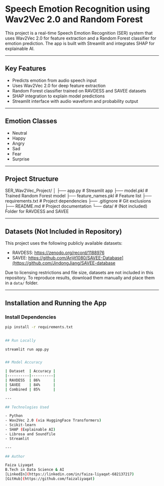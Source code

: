 # Speech Emotion Recognition using Wav2Vec 2.0 and Random Forest

This project is a real-time Speech Emotion Recognition (SER) system that uses Wav2Vec 2.0 for feature extraction and a Random Forest classifier for emotion prediction. The app is built with Streamlit and integrates SHAP for explainable AI.

---

## Key Features

- Predicts emotion from audio speech input
- Uses Wav2Vec 2.0 for deep feature extraction
- Random Forest classifier trained on RAVDESS and SAVEE datasets
- SHAP integration to explain model predictions
- Streamlit interface with audio waveform and probability output

---

## Emotion Classes

- Neutral  
- Happy  
- Angry  
- Sad  
- Fear  
- Surprise

---

## Project Structure

SER_Wav2Vec_Project/
│
├── app.py # Streamlit app
├── model.pkl # Trained Random Forest model
├── feature_names.pkl # Feature list
├── requirements.txt # Project dependencies
├── .gitignore # Git exclusions
├── README.md # Project documentation
└── data/ # (Not included) Folder for RAVDESS and SAVEE


---

## Datasets (Not Included in Repository)

This project uses the following publicly available datasets:

- RAVDESS: https://zenodo.org/record/1188976  
- SAVEE: https://github.com/Arijit1080/SAVEE-Database](https://github.com/JindongJiang/SAVEE-database

Due to licensing restrictions and file size, datasets are not included in this repository. To reproduce results, download them manually and place them in a `data/` folder.

---

## Installation and Running the App

### Install Dependencies

```bash
pip install -r requirements.txt
   

## Run Locally

streamlit run app.py


## Model Accuracy

| Dataset  | Accuracy |
|----------|----------|
| RAVDESS  | 86%      |
| SAVEE    | 84%      |
| Combined | 85%      |

---

## Technologies Used

- Python  
- Wav2Vec 2.0 (via HuggingFace Transformers)  
- Scikit-learn  
- SHAP (Explainable AI)  
- Librosa and Soundfile  
- Streamlit

---

## Author

Faiza Liyaqat
B.Tech in Data Science & AI  
[LinkedIn](https://linkedin.com/in/faiza-liyaqat-682137217)  
[GitHub](https://github.com/faizaliyaqat)
